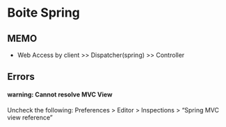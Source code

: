 # Boite Spring

## MEMO

* Web Access by client >> Dispatcher(spring) >> Controller

## Errors

#### warning: Cannot resolve MVC View

Uncheck the following:
Preferences > Editor > Inspections > “Spring MVC view reference”
